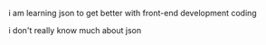 i am learning json to get better with front-end development coding

i don't really know much about json 
